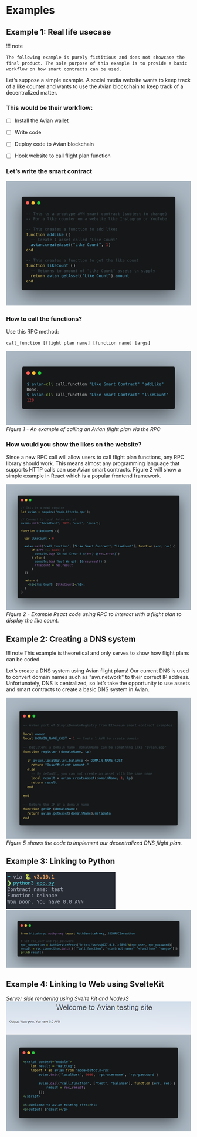 # Examples

## Example 1: Real life usecase
!!! note

    The following example is purely fictitious and does not showcase the final product. The sole purpose of this example is to provide a basic workflow on how smart contracts can be used. 

Let’s suppose a simple example. A social media website wants to keep track of a like counter and wants to use the Avian blockchain to keep track of a decentralized matter. 

### This would be their workflow:

- [ ] Install the Avian wallet
   
- [ ] Write code
    
- [ ] Deploy code to Avian blockchain
   
- [ ] Hook website to call flight plan function


### Let’s write the smart contract
![Lua code](/assets/img/image7.png)

### How to call the functions?
Use this RPC method:

```
call_function [flight plan name] [function name] [args] 
```

![RPC](/assets/img/image11.png)
*Figure 1 - An example of calling an Avian flight plan via the RPC*

### How would you show the likes on the website?
Since a new RPC call will allow users to call flight plan functions, any RPC library should work. This means almost any programming language that supports HTTP calls can use Avian smart contracts. Figure 2 will show a simple example in React which is a popular frontend framework.

![React code](/assets/img/image15.png)
*Figure 2 - Example React code using RPC to interact with a flight plan to display the like count.*

## Example 2: Creating a DNS system
!!! note
    This example is theoretical and only serves to show how flight plans can be coded.  

Let’s create a DNS system using Avian flight plans! Our current DNS is used to convert domain names such as “avn.network” to their correct IP address. Unfortunately, DNS is centralized, so let’s take the opportunity to use assets and smart contracts to create a basic DNS system in Avian. 

![DNS](/assets/img/image20.png)
*Figure 5 shows the code to implement our decentralized DNS flight plan.*

## Example 3: Linking to Python
![python](/assets/img/image34.png)
![py code](/assets/img/image33.png)


## Example 4: Linking to Web using SvelteKit
*Server side rendering using Svelte Kit and NodeJS*
![web outpit](/assets/img/image17.png)
![svelte code](/assets/img/image38.png)
